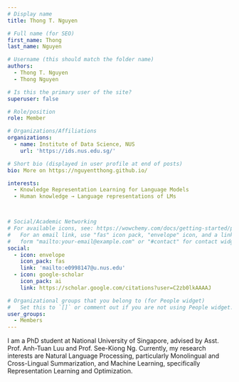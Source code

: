 ```yaml
---
# Display name
title: Thong T. Nguyen

# Full name (for SEO)
first_name: Thong
last_name: Nguyen

# Username (this should match the folder name)
authors:
  - Thong T. Nguyen
  - Thong Nguyen

# Is this the primary user of the site?
superuser: false

# Role/position
role: Member

# Organizations/Affiliations
organizations:
  - name: Institute of Data Science, NUS
    url: 'https://ids.nus.edu.sg/'

# Short bio (displayed in user profile at end of posts)
bio: More on https://nguyentthong.github.io/

interests:
  - Knowledge Representation Learning for Language Models
  - Human knowledge → Language representations of LMs



# Social/Academic Networking
# For available icons, see: https://wowchemy.com/docs/getting-started/page-builder/#icons
#   For an email link, use "fas" icon pack, "envelope" icon, and a link in the
#   form "mailto:your-email@example.com" or "#contact" for contact widget.
social:
  - icon: envelope
    icon_pack: fas
    link: 'mailto:e0998147@u.nus.edu'
  - icon: google-scholar
    icon_pack: ai
    link: https://scholar.google.com/citations?user=C2zb0lkAAAAJ

# Organizational groups that you belong to (for People widget)
#   Set this to `[]` or comment out if you are not using People widget.
user_groups:
  - Members
---
```


I am a PhD student at National University of Singapore, advised by Asst. Prof. Anh-Tuan Luu and Prof. See-Kiong Ng. Currently, my research interests are Natural Language Processing, particularly Monolingual and Cross-Lingual Summarization, and Machine Learning, specifically Representation Learning and Optimization.
